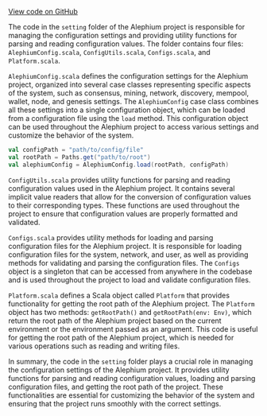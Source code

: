 [View code on GitHub](https://github.com/alephium/alephium/.autodoc/docs/json/flow/src/main/scala/org/alephium/flow/setting)

The code in the `setting` folder of the Alephium project is responsible for managing the configuration settings and providing utility functions for parsing and reading configuration values. The folder contains four files: `AlephiumConfig.scala`, `ConfigUtils.scala`, `Configs.scala`, and `Platform.scala`.

`AlephiumConfig.scala` defines the configuration settings for the Alephium project, organized into several case classes representing specific aspects of the system, such as consensus, mining, network, discovery, mempool, wallet, node, and genesis settings. The `AlephiumConfig` case class combines all these settings into a single configuration object, which can be loaded from a configuration file using the `load` method. This configuration object can be used throughout the Alephium project to access various settings and customize the behavior of the system.

```scala
val configPath = "path/to/config/file"
val rootPath = Paths.get("path/to/root")
val alephiumConfig = AlephiumConfig.load(rootPath, configPath)
```

`ConfigUtils.scala` provides utility functions for parsing and reading configuration values used in the Alephium project. It contains several implicit value readers that allow for the conversion of configuration values to their corresponding types. These functions are used throughout the project to ensure that configuration values are properly formatted and validated.

`Configs.scala` provides utility methods for loading and parsing configuration files for the Alephium project. It is responsible for loading configuration files for the system, network, and user, as well as providing methods for validating and parsing the configuration files. The `Configs` object is a singleton that can be accessed from anywhere in the codebase and is used throughout the project to load and validate configuration files.

`Platform.scala` defines a Scala object called `Platform` that provides functionality for getting the root path of the Alephium project. The `Platform` object has two methods: `getRootPath()` and `getRootPath(env: Env)`, which return the root path of the Alephium project based on the current environment or the environment passed as an argument. This code is useful for getting the root path of the Alephium project, which is needed for various operations such as reading and writing files.

In summary, the code in the `setting` folder plays a crucial role in managing the configuration settings of the Alephium project. It provides utility functions for parsing and reading configuration values, loading and parsing configuration files, and getting the root path of the project. These functionalities are essential for customizing the behavior of the system and ensuring that the project runs smoothly with the correct settings.
